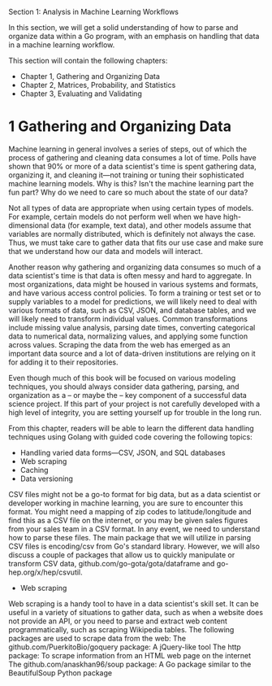 Section 1: Analysis in Machine Learning Workflows

In this section, we will get a solid understanding of how to parse and organize data within a Go program, with an emphasis on handling that data in a machine learning workflow.

This section will contain the following chapters:

- Chapter 1, Gathering and Organizing Data
- Chapter 2, Matrices, Probability, and Statistics
- Chapter 3, Evaluating and Validating

# 1 Gathering and Organizing Data

Machine learning in general involves a series of steps, out of which the process of gathering and cleaning data consumes a lot of time. Polls have shown that 90% or more of a data scientist's time is spent gathering data, organizing it, and cleaning it—not training or tuning their sophisticated machine learning models. Why is this? Isn't the machine learning part the fun part? Why do we need to care so much about the state of our data?

Not all types of data are appropriate when using certain types of models. For example, certain models do not perform well when we have high-dimensional data (for example, text data), and other models assume that variables are normally distributed, which is definitely not always the case. Thus, we must take care to gather data that fits our use case and make sure that we understand how our data and models will interact.

Another reason why gathering and organizing data consumes so much of a data scientist's time is that data is often messy and hard to aggregate. In most organizations, data might be housed in various systems and formats, and have various access control policies. To form a training or test set or to supply variables to a model for predictions, we will likely need to deal with various formats of data, such as CSV, JSON, and database tables, and we will likely need to transform individual values. Common transformations include missing value analysis, parsing date times, converting categorical data to numerical data, normalizing values, and applying some function across values. Scraping the data from the web has emerged as an important data source and a lot of data-driven institutions are relying on it for adding it to their repositories.

Even though much of this book will be focused on various modeling techniques, you should always consider data gathering, parsing, and organization as a – or maybe the – key component of a successful data science project. If this part of your project is not carefully developed with a high level of integrity, you are setting yourself up for trouble in the long run.


From this chapter, readers will be able to learn the different data handling techniques using
Golang with guided code covering the following topics:

- Handling varied data forms—CSV, JSON, and SQL databases
- Web scraping
- Caching
- Data versioning

CSV files might not be a go-to format for big data, but as a data scientist or developer working in machine learning, you are sure to encounter this format. You might need a mapping of zip codes to latitude/longitude and find this as a CSV file on the internet, or you may be given sales figures from your sales team in a CSV format. In any event, we need to understand how to parse these files. The main package that we will utilize in parsing CSV files is encoding/csv from Go's standard library. However, we will also discuss a couple of packages that allow us to quickly manipulate or transform CSV data, github.com/go-gota/gota/dataframe and go-hep.org/x/hep/csvutil.

- Web scraping

Web scraping is a handy tool to have in a data scientist's skill set. It can be useful in a variety of situations to gather data, such as when a website does not provide an API, or you need to parse and extract web content programmatically, such as scraping Wikipedia tables. The following packages are used to scrape data from the web: The github.com/PuerkitoBio/goquery package: A jQuery-like tool The http package: To scrape information from an HTML web page on the internet The github.com/anaskhan96/soup package: A Go package similar to the BeautifulSoup Python package

